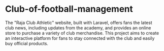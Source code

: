 # Club-of-football-management
The "Raja Club Athletic" website, built with Laravel, offers fans the latest club news, including updates from the academy, and provides an online store to purchase a variety of club merchandise. This project aims to create an interactive platform for fans to stay connected with the club and easily buy official products.






